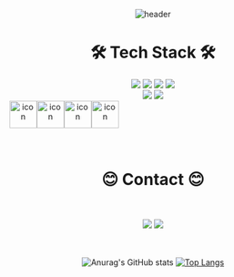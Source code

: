 <div align=center>

![header](https://capsule-render.vercel.app/api?type=waving&color=auto&height=300&section=header&text=Welcome!&fontSize=90&fontColor=#ffff)



 #  🛠️ Tech Stack 🛠️



<img src ="https://img.shields.io/badge/Java-007396?style=flat-square&logo=Java&logoColor=white"/> 
<img src ="https://img.shields.io/badge/Javascript-F7DF1E?style=flat-square&logo=Javascript&logoColor=black"/>  
<img src ="https://img.shields.io/badge/Spring-6DB33F?style=flat-square&logo=Spring&logoColor=white"/> 
<img src="https://img.shields.io/badge/springboot-6DB33F?style=flat-square&logo=springboot&logoColor=white">
<br>
<img src="https://img.shields.io/badge/Prometheus-E6522C?style=flat-square&logo=Prometheus&logoColor=white">
<img src="https://img.shields.io/badge/grafana-%23F46800.svg?style=flat-square&logo=grafana&logoColor=white">
<br>
<div style="display: flex; align-items: flex-start;">
 <img src="https://techstack-generator.vercel.app/docker-icon.svg" alt="icon" width="48" height="48" />
 <img src="https://techstack-generator.vercel.app/aws-icon.svg" alt="icon" width="48" height="48" />
 <img src="https://techstack-generator.vercel.app/mysql-icon.svg" alt="icon" width="48" height="48" />
 <img src="https://techstack-generator.vercel.app/github-icon.svg" alt="icon" width="48" height="48" />
</div>
<br>
<br>

#  😊 Contact 😊
<br>
<br>
<a href="https://haseung22.tistory.com/"><img src ="https://img.shields.io/badge/Tistory-FF0000?style=flat-square&logo=Tistory&logoColor=white"/></a> 
<a href="mailto:dlgktmd0naver.com"><img src ="https://img.shields.io/badge/Naver-6DB33F?style=flat-square&logo=Naver&logoColor=white"/></a>
<br>
<br>
<br>



![Anurag's GitHub stats](https://github-readme-stats.vercel.app/api?username=HaSeung2&show_icons=true&theme=radical)          [![Top Langs](https://github-readme-stats.vercel.app/api/top-langs/?username=HaSeung2&layout=compact)](https://github.com/HaSeung2/github-readme-stats)



<!---
HaSeung2/HaSeung2 is a ✨ special ✨ repository because its `README.md` (this file) appears on your GitHub profile.
You can click the Preview link to take a look at your changes.
--->
</div>


